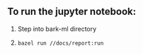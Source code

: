 ## To run the jupyter notebook:

1) Step into bark-ml directory

2) ```bazel run //docs/report:run```
